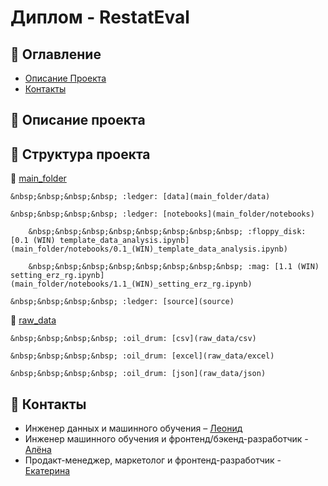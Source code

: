# Диплом - RestatEval

## :cookie: Оглавление
- [Описание Проекта](#описание-проекта)
- [Контакты](#контакты)

## :cookie: Описание проекта

## :cookie: Структура проекта  

:notebook_with_decorative_cover: [main_folder](main_folder)  

    &nbsp;&nbsp;&nbsp;&nbsp; :ledger: [data](main_folder/data)  
    
    &nbsp;&nbsp;&nbsp;&nbsp; :ledger: [notebooks](main_folder/notebooks)  
    
        &nbsp;&nbsp;&nbsp;&nbsp;&nbsp;&nbsp;&nbsp;&nbsp; :floppy_disk: [0.1 (WIN) template_data_analysis.ipynb](main_folder/notebooks/0.1_(WIN)_template_data_analysis.ipynb)  
        
        &nbsp;&nbsp;&nbsp;&nbsp;&nbsp;&nbsp;&nbsp;&nbsp; :mag: [1.1 (WIN) setting_erz_rg.ipynb](main_folder/notebooks/1.1_(WIN)_setting_erz_rg.ipynb)  
        
    &nbsp;&nbsp;&nbsp;&nbsp; :ledger: [source](source)  
    
:notebook_with_decorative_cover: [raw_data](raw_data)  

    &nbsp;&nbsp;&nbsp;&nbsp; :oil_drum: [csv](raw_data/csv)  
    
    &nbsp;&nbsp;&nbsp;&nbsp; :oil_drum: [excel](raw_data/excel)  
    
    &nbsp;&nbsp;&nbsp;&nbsp; :oil_drum: [json](raw_data/json)  

## :cookie: Контакты
- Инженер данных и машинного обучения – [Леонид](https://github.com/barbarossk1n)
- Инженер машинного обучения и фронтенд/бэкенд-разработчик - [Алёна]()
- Продакт-менеджер, маркетолог и фронтенд-разработчик - [Екатерина]()
